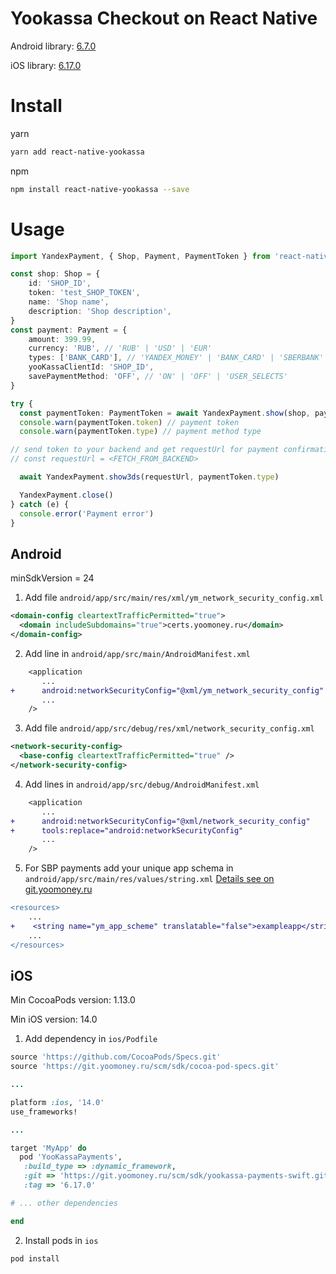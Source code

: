 Yookassa Checkout on React Native
=====

Android library: [6.7.0](https://git.yoomoney.ru/projects/SDK/repos/yookassa-android-sdk/browse)

iOS library: [6.17.0](https://git.yoomoney.ru/projects/SDK/repos/yookassa-payments-swift/browse)

Install
=======

yarn
```bash
yarn add react-native-yookassa
```

npm
```bash
npm install react-native-yookassa --save
```

Usage
=====

```ts
import YandexPayment, { Shop, Payment, PaymentToken } from 'react-native-yookassa';

const shop: Shop = {
    id: 'SHOP_ID',
    token: 'test_SHOP_TOKEN',
    name: 'Shop name',
    description: 'Shop description',
}
const payment: Payment = {
    amount: 399.99,
    currency: 'RUB', // 'RUB' | 'USD' | 'EUR'
    types: ['BANK_CARD'], // 'YANDEX_MONEY' | 'BANK_CARD' | 'SBERBANK' | 'PAY'. PAY - means Google Pay or Apple Pay
    yooKassaClientId: 'SHOP_ID',
    savePaymentMethod: 'OFF', // 'ON' | 'OFF' | 'USER_SELECTS'
}

try {
  const paymentToken: PaymentToken = await YandexPayment.show(shop, payment)
  console.warn(paymentToken.token) // payment token
  console.warn(paymentToken.type) // payment method type

// send token to your backend and get requestUrl for payment confirmation
// const requestUrl = <FETCH_FROM_BACKEND>

  await YandexPayment.show3ds(requestUrl, paymentToken.type)

  YandexPayment.close()
} catch (e) {
  console.error('Payment error')
}
```

Android
-------

minSdkVersion = 24

1. Add file `android/app/src/main/res/xml/ym_network_security_config.xml`
```xml
<domain-config cleartextTrafficPermitted="true">
  <domain includeSubdomains="true">certs.yoomoney.ru</domain>
</domain-config>
```

2. Add line in `android/app/src/main/AndroidManifest.xml`
```diff
    <application
       ...
+      android:networkSecurityConfig="@xml/ym_network_security_config"
       ...
    />
```

3. Add file `android/app/src/debug/res/xml/network_security_config.xml`
```xml
<network-security-config>
  <base-config cleartextTrafficPermitted="true" />
</network-security-config>
```

4. Add lines in `android/app/src/debug/AndroidManifest.xml`
```diff
    <application
       ...
+      android:networkSecurityConfig="@xml/network_security_config"
+      tools:replace="android:networkSecurityConfig"
       ...
    />
```

5. For SBP payments add your unique app schema in `android/app/src/main/res/values/string.xml` [Details see on git.yoomoney.ru](https://git.yoomoney.ru/projects/SDK/repos/yookassa-android-sdk/browse)
```diff
<resources>
    ...
+    <string name="ym_app_scheme" translatable="false">exampleapp</string>
    ...
</resources>
```


iOS
---

Min CocoaPods version: 1.13.0

Min iOS version: 14.0

1. Add dependency in `ios/Podfile`
```ruby
source 'https://github.com/CocoaPods/Specs.git'
source 'https://git.yoomoney.ru/scm/sdk/cocoa-pod-specs.git'

...

platform :ios, '14.0'
use_frameworks!

...

target 'MyApp' do
  pod 'YooKassaPayments',
   :build_type => :dynamic_framework,
   :git => 'https://git.yoomoney.ru/scm/sdk/yookassa-payments-swift.git',
   :tag => '6.17.0'

# ... other dependencies

end
```

2. Install pods in `ios`
```bash
pod install
```
